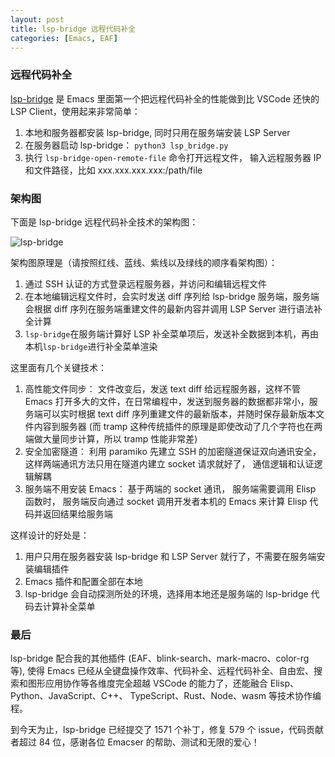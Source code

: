 ```yaml
---
layout: post
title: lsp-bridge 远程代码补全
categories: [Emacs, EAF]
---
```


### 远程代码补全
[lsp-bridge](https://github.com/manateelazycat/lsp-bridge) 是 Emacs 里面第一个把远程代码补全的性能做到比 VSCode 还快的 LSP Client，使用起来非常简单：

1. 本地和服务器都安装 lsp-bridge, 同时只用在服务端安装 LSP Server
2. 在服务器启动 lsp-bridge： ```python3 lsp_bridge.py```
3. 执行 ```lsp-bridge-open-remote-file``` 命令打开远程文件， 输入远程服务器 IP 和文件路径，比如 xxx.xxx.xxx.xxx:/path/file

### 架构图
下面是 lsp-bridge 远程代码补全技术的架构图：

![lsp-bridge]({{site.url}}/pics/lsp-bridge/remote_file_framework.png)

架构图原理是（请按照红线、蓝线、紫线以及绿线的顺序看架构图）：

1. 通过 SSH 认证的方式登录远程服务器，并访问和编辑远程文件
2. 在本地编辑远程文件时，会实时发送 diff 序列给 lsp-bridge 服务端，服务端会根据 diff 序列在服务端重建文件的最新内容并调用 LSP Server 进行语法补全计算
3. `lsp-bridge`在服务端计算好 LSP 补全菜单项后，发送补全数据到本机，再由本机`lsp-bridge`进行补全菜单渲染

这里面有几个关键技术：
1. 高性能文件同步： 文件改变后，发送 text diff 给远程服务器，这样不管 Emacs 打开多大的文件，在日常编程中，发送到服务器的数据都非常小，服务端可以实时根据 text diff 序列重建文件的最新版本，并随时保存最新版本文件内容到服务器 (而 tramp 这种传统插件的原理是即使改动了几个字符也在两端做大量同步计算，所以 tramp 性能非常差)
2. 安全加密隧道： 利用 paramiko 先建立 SSH 的加密隧道保证双向通讯安全， 这样两端通讯方法只用在隧道内建立 socket 请求就好了， 通信逻辑和认证逻辑解耦
3. 服务端不用安装 Emacs： 基于两端的 socket 通讯， 服务端需要调用 Elisp 函数时， 服务端反向通过 socket 调用开发者本机的 Emacs 来计算 Elisp 代码并返回结果给服务端

这样设计的好处是：
1. 用户只用在服务器安装 lsp-bridge 和 LSP Server 就行了，不需要在服务端安装编辑插件
2. Emacs 插件和配置全部在本地
3. lsp-bridge 会自动探测所处的环境，选择用本地还是服务端的 lsp-bridge 代码去计算补全菜单

### 最后
lsp-bridge 配合我的其他插件 (EAF、blink-search、mark-macro、color-rg 等), 使得 Emacs 已经从全键盘操作效率、代码补全、远程代码补全、自由宏、搜索和图形应用协作等各维度完全超越 VSCode 的能力了，还能融合 Elisp、Python、JavaScript、C++、 TypeScript、Rust、Node、wasm 等技术协作编程。

到今天为止，lsp-bridge 已经提交了 1571 个补丁，修复 579 个 issue，代码贡献者超过 84 位，感谢各位 Emacser 的帮助、测试和无限的爱心！
